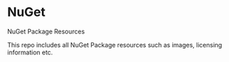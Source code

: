 # NuGet
NuGet Package Resources

This repo includes all NuGet Package resources such as images, licensing information etc.
